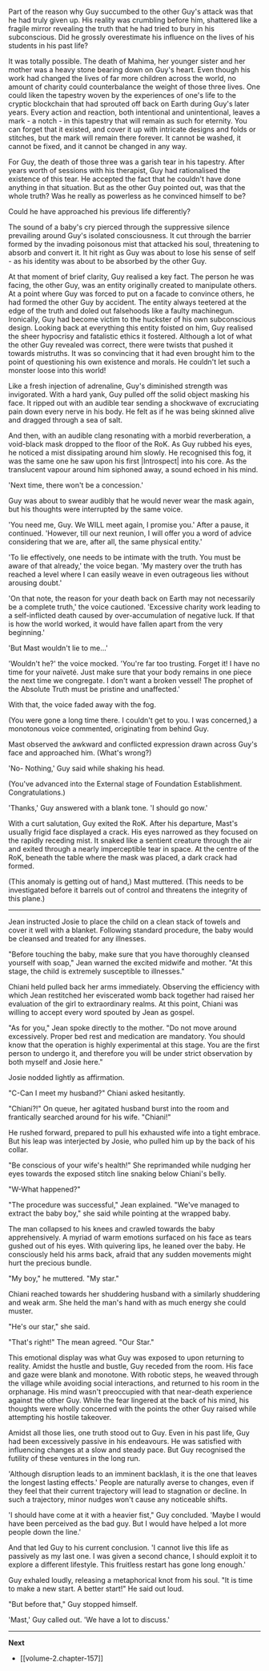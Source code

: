 
Part of the reason why Guy succumbed to the other Guy's attack was that he had truly given up. His reality was crumbling before him, shattered like a fragile mirror revealing the truth that he had tried to bury in his subconscious. Did he grossly overestimate his influence on the lives of his students in his past life?

It was totally possible. The death of Mahima, her younger sister and her mother was a heavy stone bearing down on Guy's heart. Even though his work had changed the lives of far more children across the world, no amount of charity could counterbalance the weight of those three lives. One could liken the tapestry woven by the experiences of one's life to the cryptic blockchain that had sprouted off back on Earth during Guy's later years. Every action and reaction, both intentional and unintentional, leaves a mark - a notch - in this tapestry that will remain as such for eternity. You can forget that it existed, and cover it up with intricate designs and folds or stitches, but the mark will remain there forever. It cannot be washed, it cannot be fixed, and it cannot be changed in any way.

For Guy, the death of those three was a garish tear in his tapestry. After years worth of sessions with his therapist, Guy had rationalised the existence of this tear. He accepted the fact that he couldn't have done anything in that situation. But as the other Guy pointed out, was that the whole truth? Was he really as powerless as he convinced himself to be?

Could he have approached his previous life differently?

The sound of a baby's cry pierced through the suppressive silence prevailing around Guy's isolated consciousness. It cut through the barrier formed by the invading poisonous mist that attacked his soul, threatening to absorb and convert it. It hit right as Guy was about to lose his sense of self - as his identity was about to be absorbed by the other Guy.

At that moment of brief clarity, Guy realised a key fact. The person he was facing, the other Guy, was an entity originally created to manipulate others. At a point where Guy was forced to put on a facade to convince others, he had formed the other Guy by accident. The entity always teetered at the edge of the truth and doled out falsehoods like a faulty machinegun. Ironically, Guy had become victim to the huckster of his own subconscious design. Looking back at everything this entity foisted on him, Guy realised the sheer hypocrisy and fatalistic ethics it fostered. Although a lot of what the other Guy revealed was correct, there were twists that pushed it towards mistruths. It was so convincing that it had even brought him to the point of questioning his own existence and morals. He couldn't let such a monster loose into this world!

Like a fresh injection of adrenaline, Guy's diminished strength was invigorated. With a hard yank, Guy pulled off the solid object masking his face. It ripped out with an audible tear sending a shockwave of excruciating pain down every nerve in his body. He felt as if he was being skinned alive and dragged through a sea of salt.

And then, with an audible clang resonating with a morbid reverberation, a void-black mask dropped to the floor of the RoK. As Guy rubbed his eyes, he noticed a mist dissipating around him slowly. He recognised this fog, it was the same one he saw upon his first |Introspect| into his core. As the translucent vapour around him siphoned away, a sound echoed in his mind.

'Next time, there won't be a concession.'

Guy was about to swear audibly that he would never wear the mask again, but his thoughts were interrupted by the same voice.

'You need me, Guy. We WILL meet again, I promise you.' After a pause, it continued. 'However, till our next reunion, I will offer you a word of advice considering that we are, after all, the same physical entity.'

'To lie effectively, one needs to be intimate with the truth. You must be aware of that already,' the voice began. 'My mastery over the truth has reached a level where I can easily weave in even outrageous lies without arousing doubt.'

'On that note, the reason for your death back on Earth may not necessarily be a complete truth,' the voice cautioned. 'Excessive charity work leading to a self-inflicted death caused by over-accumulation of negative luck. If that is how the world worked, it would have fallen apart from the very beginning.'

'But Mast wouldn't lie to me...'

'Wouldn't he?' the voice mocked. 'You're far too trusting. Forget it! I have no time for your naïveté. Just make sure that your body remains in one piece the next time we congregate. I don't want a broken vessel! The prophet of the Absolute Truth must be pristine and unaffected.'

With that, the voice faded away with the fog.

(You were gone a long time there. I couldn't get to you. I was concerned,) a monotonous voice commented, originating from behind Guy.

Mast observed the awkward and conflicted expression drawn across Guy's face and approached him. (What's wrong?)

'No- Nothing,' Guy said while shaking his head.

(You've advanced into the External stage of Foundation Establishment. Congratulations.)

'Thanks,' Guy answered with a blank tone. 'I should go now.'

With a curt salutation, Guy exited the RoK. After his departure, Mast's usually frigid face displayed a crack. His eyes narrowed as they focused on the rapidly receding mist. It snaked like a sentient creature through the air and exited through a nearly imperceptible tear in space. At the centre of the RoK, beneath the table where the mask was placed, a dark crack had formed.

(This anomaly is getting out of hand,) Mast muttered. (This needs to be investigated before it barrels out of control and threatens the integrity of this plane.)

____

Jean instructed Josie to place the child on a clean stack of towels and cover it well with a blanket. Following standard procedure, the baby would be cleansed and treated for any illnesses.

"Before touching the baby, make sure that you have thoroughly cleansed yourself with soap," Jean warned the excited midwife and mother. "At this stage, the child is extremely susceptible to illnesses."

Chiani held pulled back her arms immediately. Observing the efficiency with which Jean restitched her eviscerated womb back together had raised her evaluation of the girl to extraordinary realms. At this point, Chiani was willing to accept every word spouted by Jean as gospel.

"As for you," Jean spoke directly to the mother. "Do not move around excessively. Proper bed rest and medication are mandatory. You should know that the operation is highly experimental at this stage. You are the first person to undergo it, and therefore you will be under strict observation by both myself and Josie here."

Josie nodded lightly as affirmation.

"C-Can I meet my husband?" Chiani asked hesitantly.

"Chiani?!" On queue, her agitated husband burst into the room and frantically searched around for his wife. "Chiani!"

He rushed forward, prepared to pull his exhausted wife into a tight embrace. But his leap was interjected by Josie, who pulled him up by the back of his collar.

"Be conscious of your wife's health!" She reprimanded while nudging her eyes towards the exposed stitch line snaking below Chiani's belly.

"W-What happened?"

"The procedure was successful," Jean explained. "We've managed to extract the baby boy," she said while pointing at the wrapped baby.

The man collapsed to his knees and crawled towards the baby apprehensively. A myriad of warm emotions surfaced on his face as tears gushed out of his eyes. With quivering lips, he leaned over the baby. He consciously held his arms back, afraid that any sudden movements might hurt the precious bundle.

"My boy," he muttered. "My star."

Chiani reached towards her shuddering husband with a similarly shuddering and weak arm. She held the man's hand with as much energy she could muster.

"He's our star," she said.

"That's right!" The mean agreed. "Our Star."

This emotional display was what Guy was exposed to upon returning to reality. Amidst the hustle and bustle, Guy receded from the room. His face and gaze were blank and monotone. With robotic steps, he weaved through the village while avoiding social interactions, and returned to his room in the orphanage. His mind wasn't preoccupied with that near-death experience against the other Guy. While the fear lingered at the back of his mind, his thoughts were wholly concerned with the points the other Guy raised while attempting his hostile takeover.

Amidst all those lies, one truth stood out to Guy. Even in his past life, Guy had been excessively passive in his endeavours. He was satisfied with influencing changes at a slow and steady pace. But Guy recognised the futility of these ventures in the long run.

'Although disruption leads to an imminent backlash, it is the one that leaves the longest lasting effects.' People are naturally averse to changes, even if they feel that their current trajectory will lead to stagnation or decline. In such a trajectory, minor nudges won't cause any noticeable shifts.

'I should have come at it with a heavier fist," Guy concluded. 'Maybe I would have been perceived as the bad guy. But I would have helped a lot more people down the line.'

And that led Guy to his current conclusion. 'I cannot live this life as passively as my last one. I was given a second chance, I should exploit it to explore a different lifestyle. This fruitless restart has gone long enough.'

Guy exhaled loudly, releasing a metaphorical knot from his soul. "It is time to make a new start. A better start!" He said out loud.

"But before that," Guy stopped himself.

'Mast,' Guy called out. 'We have a lot to discuss.'

____

**Next**
* [[volume-2.chapter-157]]
